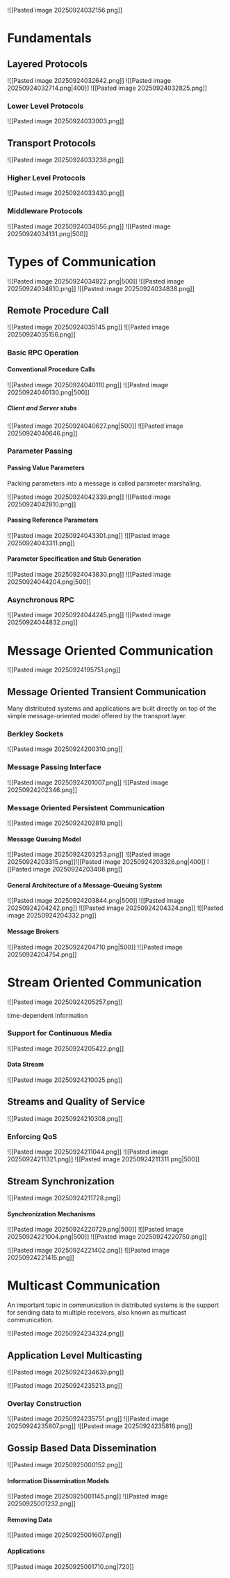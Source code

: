![[Pasted image 20250924032156.png]]

# Fundamentals

## Layered Protocols

![[Pasted image 20250924032642.png]]
![[Pasted image 20250924032714.png|400]]
![[Pasted image 20250924032825.png]]

### Lower Level Protocols

![[Pasted image 20250924033003.png]]

## Transport Protocols

![[Pasted image 20250924033238.png]]

### Higher Level Protocols

![[Pasted image 20250924033430.png]]

### Middleware Protocols

![[Pasted image 20250924034056.png]]
![[Pasted image 20250924034131.png|500]]

# Types of Communication

![[Pasted image 20250924034822.png|500]]
![[Pasted image 20250924034810.png]]
![[Pasted image 20250924034838.png]]

## Remote Procedure Call

![[Pasted image 20250924035145.png]]
![[Pasted image 20250924035156.png]]
### Basic RPC Operation

#### Conventional Procedure Calls

![[Pasted image 20250924040110.png]]
![[Pasted image 20250924040130.png|500]]

##### Client and Server stubs

![[Pasted image 20250924040627.png|500]]
![[Pasted image 20250924040646.png]]

### Parameter Passing

#### Passing Value Parameters

Packing parameters into a message is called parameter marshaling.

![[Pasted image 20250924042339.png]]
![[Pasted image 20250924042810.png]]

#### Passing Reference Parameters

![[Pasted image 20250924043301.png]]
![[Pasted image 20250924043311.png]]

#### Parameter Specification and Stub Generation

![[Pasted image 20250924043830.png]]
![[Pasted image 20250924044204.png|500]]

### Asynchronous RPC

![[Pasted image 20250924044245.png]]
![[Pasted image 20250924044832.png]]

# Message Oriented Communication

![[Pasted image 20250924195751.png]]

## Message Oriented Transient Communication

Many distributed systems and applications are built directly on top of the simple message-oriented model offered by the transport layer.

### Berkley Sockets

![[Pasted image 20250924200310.png]]

### Message Passing Interface

![[Pasted image 20250924201007.png]]
![[Pasted image 20250924202346.png]]

### Message Oriented Persistent Communication

![[Pasted image 20250924202810.png]]

#### Message Queuing Model

![[Pasted image 20250924203253.png]]
![[Pasted image 20250924203315.png]]![[Pasted image 20250924203326.png|400]]
![[Pasted image 20250924203408.png]]

#### General Architecture of a Message-Queuing System

![[Pasted image 20250924203844.png|500]]
![[Pasted image 20250924204242.png]]
![[Pasted image 20250924204324.png]]
![[Pasted image 20250924204332.png]]

#### Message Brokers

![[Pasted image 20250924204710.png|500]]
![[Pasted image 20250924204754.png]]

# Stream Oriented Communication

![[Pasted image 20250924205257.png]]

time-dependent information

### Support for Continuous Media

![[Pasted image 20250924205422.png]]

#### Data Stream

![[Pasted image 20250924210025.png]]

## Streams and Quality of Service

![[Pasted image 20250924210308.png]]

### Enforcing QoS

![[Pasted image 20250924211044.png]]
![[Pasted image 20250924211321.png]]
![[Pasted image 20250924211311.png|500]]

## Stream Synchronization

![[Pasted image 20250924211728.png]]

#### Synchronization Mechanisms

![[Pasted image 20250924220729.png|500]]
![[Pasted image 20250924221004.png|500]]
![[Pasted image 20250924220750.png]]

![[Pasted image 20250924221402.png]]
![[Pasted image 20250924221415.png]]

# Multicast Communication

An important topic in communication in distributed systems is the support for sending data to multiple receivers, also known as multicast communication.

![[Pasted image 20250924234324.png]]

## Application Level Multicasting

![[Pasted image 20250924234639.png]]

![[Pasted image 20250924235213.png]]
### Overlay Construction

![[Pasted image 20250924235751.png]]
![[Pasted image 20250924235807.png]]
![[Pasted image 20250924235816.png]]

## Gossip Based Data Dissemination

![[Pasted image 20250925000152.png]]

#### Information Dissemination Models

![[Pasted image 20250925001145.png]]
![[Pasted image 20250925001232.png]]

#### Removing Data

![[Pasted image 20250925001607.png]]

#### Applications

![[Pasted image 20250925001710.png|720]]